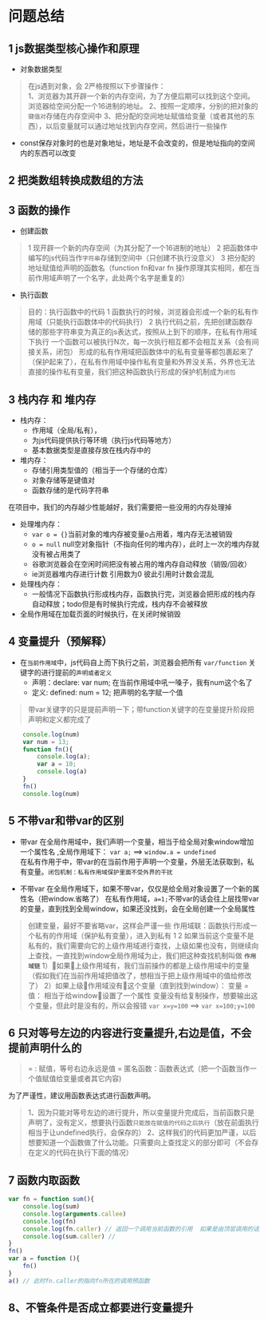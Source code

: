 # 问题总结

## 1 js数据类型核心操作和原理
* 对象数据类型
  
> 在js遇到对象，会 2严格按照以下步骤操作：  
> 1、浏览器为其开辟一个新的内存空间，为了方便后期可以找到这个空间。浏览器给空间分配一个16进制的地址。
> 2、按照一定顺序，分别的把对象的`键值对`存储在内存空间中
> 3、把分配的空间地址赋值给变量（或者其他的东西），以后变量就可以通过地址找到内存空间，然后进行一些操作

* const保存对象时的也是对象地址，地址是不会改变的，但是地址指向的空间内的东西可以改变

## 2 把类数组转换成数组的方法
  
## 3 函数的操作
* 创建函数
  
> 1 现开辟一个新的内存空间（为其分配了一个16进制的地址）
> 2 把函数体中编写的js代码当作`字符串`存储到空间中（只创建不执行没意义）
> 3 把分配的地址赋值给声明的函数名（function fn和var fn 操作原理其实相同，都在当前作用域声明了一个名字，此处两个名字是重复的）

* 执行函数
  
> 目的：执行函数中的代码
> 1 函数执行的时候，浏览器会形成一个新的私有作用域（只能执行函数体中的代码执行）
> 2 执行代码之前，先把创建函数存储的那些字符串变为真正的js表达式，按照从上到下的顺序，在私有作用域下执行
> 一个函数可以被执行N次，每一次执行相互都不会相互关系（会有间接关系，闭包）
> 形成的私有作用域把函数体中的私有变量等都包裹起来了（保护起来了），在私有作用域中操作私有变量和外界没关系，外界也无法直接的操作私有变量，我们把这种函数执行形成的保护机制成为`闭包`

## 3 栈内存 和 堆内存
* 栈内存：
    * 作用域（全局/私有），
    * 为js代码提供执行等环境（执行js代码等地方）
    * 基本数据类型是直接存放在栈内存中的
* 堆内存：
    * 存储引用类型值的（相当于一个存储的仓库）
    * 对象存储等是键值对
    * 函数存储的是代码字符串

 在项目中，我们的内存越少性能越好，我们需要把一些没用的内存处理掉
 * 处理堆内存：
    *  `var o = {}`当前对象的堆内存被变量o占用着，堆内存无法被销毁
    *  `o = null` null空对象指针（不指向任何的堆内存），此时上一次的堆内存就没有被占用类了
    *  谷歌浏览器会在空闲时间把没有被占用的堆内存自动释放（销毁/回收）
    *  ie浏览器堆内存进行计数  引用数为0  彼此引用时计数会混乱
 * 处理栈内存：
    * 一般情况下函数执行形成栈内存，函数执行完，浏览器会把形成的栈内存自动释放；todo但是有时候执行完成，栈内存不会被释放
 * 全局作用域在加载页面的时候执行，在关闭时候销毁

## 4 变量提升（预解释）
* 在`当前作用域`中，js代码自上而下执行之前，浏览器会把所有 `var/function` 关键字的进行提前的`声明或者定义`
    * 声明：declare:  var num; 在当前作用域中吼一嗓子，我有num这个名了
    * 定义: defined:  num = 12; 把声明的名字赋一个值

> 带var关键字的只是提前声明一下；带function关键字的在变量提升阶段把声明和定义都完成了

````javascript
    console.log(num)
    var num = 13;
    function fn(){
        console.log(a);
        var a = 10;
        console.log(a)
    }
    fn()
    console.log(num)
````

## 5 不带var和带var的区别
* 带var
在全局作用域中，我们声明一个变量，相当于给全局对象window增加一个属性名 ,全局作用域下： `var a;` ==> `window.a = undefined`  
在私有作用于中，带var的在当前作用于声明一个变量，外层无法获取到，私有变量。`闭包机制：私有作用域保护里面不受外界的干扰`

* 不带var
在全局作用域下，如果不带var，仅仅是给全局对象设置了一个新的属性名（把window.省略了） 
在私有作用域，`a=1;`不带var的话会往上层找带var的变量，直到找到全局window，如果还没找到，会在全局创建一个全局属性

> 创建变量，最好不要省略var，这样会严谨一些
> 作用域联：函数执行形成一个私有的作用域（保护私有变量），进入到私有
> 1
> 2 如果当前这个变量不是私有的，我们需要向它的上级作用域进行查找，上级如果也没有，则继续向上查找，一直找到window全局作用域为止，我们把这种查找机制叫做 **`作用域链`**
>   1）如果上级作用域有，我们当前操作的都是上级作用域中的变量（假如我们在当前作用域把值改了，想相当于把上级作用域中的值给修改了）
>   2）如果上级作用域没有这个变量（直到找到window）：
>       变量 = 值： 相当于给window设置了一个属性
>       变量没有给复制操作，想要输出这个变量，但此时是没有的，所以会报错
> `var x=y=100` ==> `var x=100;y=100`

## 6 只对等号左边的内容进行变量提升,右边是值，不会提前声明什么的
> = : 赋值，等号右边永远是值
> = 匿名函数：函数表达式（把一个函数当作一个值赋值给变量或者其它内容)

为了严谨性，建议用函数表达式进行函数声明。
> 1、因为只能对等号左边的进行提升，所以变量提升完成后，当前函数只是声明了，没有定义，想要执行函数`只能放在赋值的代码之后执行`（放在前面执行相当于让undefined执行，会保存的）
> 2、这样我们的代码更加严谨，以后想要知道一个函数做了什么功能。只需要向上查找定义的部分即可（不会存在定义的代码在执行下面的情况）

## 7 函数内取函数
````javascript
var fn = function sum(){
    console.log(sum)
    console.log(arguments.callee)
    console.log(fn)
    console.log(fn.caller) // 返回一个调用当前函数的引用  如果是由顶层调用的话返回null(浏览器中返回null,编辑器coderuner插件返回function)
    console.log(sum.caller) // 
}
fn()
var a = function (){
    fn()
}
a() // 此时fn.caller的指向fn所在的调用预函数
````
## 8、不管条件是否成立都要进行变量提升
